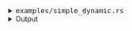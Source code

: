 <details><summary><tt>examples/simple_dynamic.rs</tt></summary>

```no_run
#![allow(dead_code)]
use bpaf::*;

fn crates(input: &String) -> Vec<(&'static str, Option<&'static str>)> {
    let crates = [
        (
            "cargo-hackerman",
            "Workspace hack management and package/feature query",
        ),
        ("cargo-prebuilt", "Download prebuilt crate binaries"),
        ("cargo-show-asm", "Display generated assembly"),
        (
            "cargo-supply-chain",
            "Gather author, contributor, publisher data on crates",
        ),
        ("chezmoi_modify_manager", "Chezmoi addon to patch ini files"),
        ("xvf", "Easy archive extraction"),
        ("newdoc", "Generate pre-populated module files"),
        (
            "nust64",
            "Tools for compiling a Rust project into an N64 ROM",
        ),
        ("uggo", "CLI tool to query builds from u.gg"),
    ];

    crates
        .iter()
        .filter(|p| p.0.starts_with(input))
        .map(|name| (name.0, Some(name.1)))
        .collect::<Vec<_>>()
}

#[derive(Debug, Clone, Copy, Bpaf)]
/// Format for generated report
#[bpaf(fallback(Format::Text))]
enum Format {
    /// Generate report in JSON format
    Json,
    /// Generate report in XML format
    Xml,
    /// Generate report in plaintext format
    Text,
}

#[derive(Debug, Clone, Bpaf)]
#[bpaf(options)]
pub struct Options {
    /// Select crate for analysis
    #[bpaf(long("crate"), argument("NAME"), complete(crates))]
    name: String,
    /// Include dependencies into report
    dependencies: bool,
    #[bpaf(external)]
    format: Format,
    /// Upload report to a url
    #[bpaf(positional("URL"))]
    upload: Option<String>,
}

fn main() {
    println!("{:?}", options().run());
}

```

</details>

<details><summary>Output</summary>

Let's consider a simple application that performs crate analysis

Application generates help message as usual


<div class='bpaf-doc'>
$ app --help<br>
<p><b>Usage</b>: <tt><b>app</b></tt> <tt><b>--crate</b></tt>=<tt><i>NAME</i></tt> [<tt><b>--dependencies</b></tt>] [<tt><b>--json</b></tt> | <tt><b>--xml</b></tt> | <tt><b>--text</b></tt>] [<tt><i>URL</i></tt>]</p><p><div>
<b>Available positional items:</b></div><dl><dt><tt><i>URL</i></tt></dt>
<dd>Upload report to a url</dd>
</dl>
</p><p><div>
<b>Available options:</b></div><dl><dt><tt><b>    --crate</b></tt>=<tt><i>NAME</i></tt></dt>
<dd>Select crate for analysis</dd>
<dt><tt><b>    --dependencies</b></tt></dt>
<dd>Include dependencies into report</dd>
Format for generated report<dt><tt><b>    --json</b></tt></dt>
<dd>Generate report in JSON format</dd>
<dt><tt><b>    --xml</b></tt></dt>
<dd>Generate report in XML format</dd>
<dt><tt><b>    --text</b></tt></dt>
<dd>Generate report in plaintext format</dd>
<p></p><dt><tt><b>-h</b></tt>, <tt><b>--help</b></tt></dt>
<dd>Prints help information</dd>
</dl>
</p>
<style>
div.bpaf-doc {
    padding: 14px;
    background-color:var(--code-block-background-color);
    font-family: mono;
    margin-bottom: 0.75em;
}
div.bpaf-doc dt { margin-left: 1em; }
div.bpaf-doc dd { margin-left: 3em; }
div.bpaf-doc dl { margin-top: 0; padding-left: 1em; }
div.bpaf-doc  { padding-left: 1em; }
</style>
</div>


Shell (zsh in this case) with help of completion system can request possible items to type
along with some description


<pre>
% simple_dynamic \t
% simple_dynamic
--crate=NAME             -- Select crate for analysis
--dependencies           -- Include dependencies into report
URL: Upload report to a url
Format for generated report
--json                   -- Generate report in JSON format
--xml                    -- Generate report in XML format
--text                   -- Generate report in plaintext format
</pre>


When user provides enough input to identify a possible item - shell substitutes it and allows
to perform more completions


<pre>
% simple_dynamic --j\t
% simple_dynamic --json
</pre>


Since all output format keys are mutually exclusive - with `--json` already present on a
command line `--xml` and `--text` won't show up


<pre>
% simple_dynamic --json \t
% simple_dynamic --json
--crate=NAME             -- Select crate for analysis
--dependencies           -- Include dependencies into report
URL: Upload report to a url
</pre>


With dynamic completion it is easy to provide shell with more details. For example one of the
options your application can take can be a crate name from reverse dependencies. Using
`complete` method you can tell `bpaf` what values your parser expects and `bpaf` would
communicate this to shell. In this example possible completions are generated by `crates`
function from a static list, but you can use any other source. `bpaf` would only call `crates`
function when trying to complete a crate name.


<pre>
% simple_dynamic --json --crate \t
% simple_dynamic --json --crate
NAME: Select crate for analysis
cargo-hackerman          -- Workspace hack management and package/feature query
cargo-prebuilt           -- Download prebuilt crate binaries
cargo-show-asm           -- Display generated assembly
cargo-supply-chain       -- Gather author, contributor, publisher data on crates
chezmoi_modify_manager   -- Chezmoi addon to patch ini files
xvf                      -- Easy archive extraction
newdoc                   -- Generate pre-populated module files
nust64                   -- Tools for compiling a Rust project into an N64 ROM
uggo                     -- CLI tool to query builds from u.gg
</pre>


As usual completion system uses input to filter on possible variants


<pre>
% simple_dynamic --json --crate cargo-\t
% simple_dynamic --json --crate cargo-
cargo-hackerman          -- Workspace hack management and package/feature query
cargo-prebuilt           -- Download prebuilt crate binaries
cargo-show-asm           -- Display generated assembly
cargo-supply-chain       -- Gather author, contributor, publisher data on crates
</pre>


And as soon as there's enough to identify input in a unique way - shell would substitute it.


<pre>
% simple_dynamic --json --crate cargo-ha\t
% simple_dynamic --json --crate cargo-hackerman
</pre>


Outside of generating completion info - `complete` annotation does not affect the results


<div class='bpaf-doc'>
$ app --json --crate cargo-hackerman<br>
Options { name: "cargo-hackerman", dependencies: false, format: Json, upload: None }
</div>

</details>